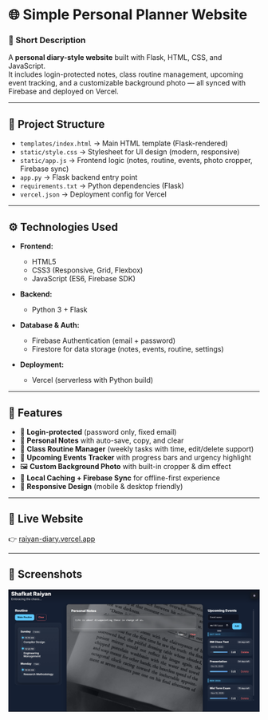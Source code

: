 # 🌐 Simple Personal Planner Website  

### 📌 Short Description  
A **personal diary-style website** built with Flask, HTML, CSS, and JavaScript.  
It includes login-protected notes, class routine management, upcoming event tracking, and a customizable background photo — all synced with Firebase and deployed on Vercel.  

---

## 📂 Project Structure
- `templates/index.html` → Main HTML template (Flask-rendered)  
- `static/style.css` → Stylesheet for UI design (modern, responsive)  
- `static/app.js` → Frontend logic (notes, routine, events, photo cropper, Firebase sync)  
- `app.py` → Flask backend entry point  
- `requirements.txt` → Python dependencies (Flask)  
- `vercel.json` → Deployment config for Vercel  

---

## ⚙️ Technologies Used
- **Frontend:**  
  - HTML5  
  - CSS3 (Responsive, Grid, Flexbox)  
  - JavaScript (ES6, Firebase SDK)  

- **Backend:**  
  - Python 3 + Flask  

- **Database & Auth:**  
  - Firebase Authentication (email + password)  
  - Firestore for data storage (notes, events, routine, settings)  

- **Deployment:**  
  - Vercel (serverless with Python build)  

---

## 🚀 Features
- 🔑 **Login-protected** (password only, fixed email)  
- 📝 **Personal Notes** with auto-save, copy, and clear  
- 📅 **Class Routine Manager** (weekly tasks with time, edit/delete support)  
- 🎉 **Upcoming Events Tracker** with progress bars and urgency highlight  
- 🖼 **Custom Background Photo** with built-in cropper & dim effect  
- 💾 **Local Caching + Firebase Sync** for offline-first experience  
- 📱 **Responsive Design** (mobile & desktop friendly)  

---

## 🔗 Live Website
👉 [raiyan-diary.vercel.app](https://raiyan-diary.vercel.app)  

---

## 📸 Screenshots
![Website Screenshot](Images/home_screenshot.png)
